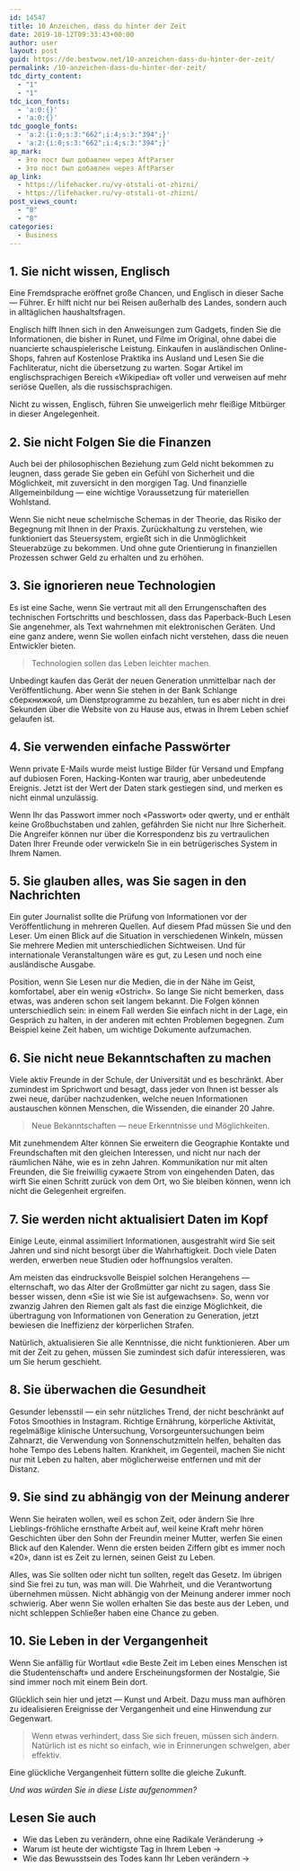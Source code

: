 ```yaml
---
id: 14547
title: 10 Anzeichen, dass du hinter der Zeit
date: 2019-10-12T09:33:43+00:00
author: user
layout: post
guid: https://de.bestwow.net/10-anzeichen-dass-du-hinter-der-zeit/
permalink: /10-anzeichen-dass-du-hinter-der-zeit/
tdc_dirty_content:
  - "1"
  - "1"
tdc_icon_fonts:
  - 'a:0:{}'
  - 'a:0:{}'
tdc_google_fonts:
  - 'a:2:{i:0;s:3:"662";i:4;s:3:"394";}'
  - 'a:2:{i:0;s:3:"662";i:4;s:3:"394";}'
ap_mark:
  - Это пост был добавлен через AftParser
  - Это пост был добавлен через AftParser
ap_link:
  - https://lifehacker.ru/vy-otstali-ot-zhizni/
  - https://lifehacker.ru/vy-otstali-ot-zhizni/
post_views_count:
  - "8"
  - "8"
categories:
  - Business
---
```

## 1. Sie nicht wissen, Englisch

Eine Fremdsprache eröffnet große Chancen, und Englisch in dieser Sache — Führer. Er hilft nicht nur bei Reisen außerhalb des Landes, sondern auch in alltäglichen haushaltsfragen.

Englisch hilft Ihnen sich in den Anweisungen zum Gadgets, finden Sie die Informationen, die bisher in Runet, und Filme im Original, ohne dabei die nuancierte schauspielerische Leistung. Einkaufen in ausländischen Online-Shops, fahren auf Kostenlose Praktika ins Ausland und Lesen Sie die Fachliteratur, nicht die übersetzung zu warten. Sogar Artikel im englischsprachigen Bereich «Wikipedia» oft voller und verweisen auf mehr seriöse Quellen, als die russischsprachigen.

Nicht zu wissen, Englisch, führen Sie unweigerlich mehr fleißige Mitbürger in dieser Angelegenheit.

## 2. Sie nicht Folgen Sie die Finanzen

Auch bei der philosophischen Beziehung zum Geld nicht bekommen zu leugnen, dass gerade Sie geben ein Gefühl von Sicherheit und die Möglichkeit, mit zuversicht in den morgigen Tag. Und finanzielle Allgemeinbildung — eine wichtige Voraussetzung für materiellen Wohlstand.

Wenn Sie nicht neue schelmische Schemas in der Theorie, das Risiko der Begegnung mit Ihnen in der Praxis. Zurückhaltung zu verstehen, wie funktioniert das Steuersystem, ergießt sich in die Unmöglichkeit Steuerabzüge zu bekommen. Und ohne gute Orientierung in finanziellen Prozessen schwer Geld zu erhalten und zu erhöhen.

## 3. Sie ignorieren neue Technologien

Es ist eine Sache, wenn Sie vertraut mit all den Errungenschaften des technischen Fortschritts und beschlossen, dass das Paperback-Buch Lesen Sie angenehmer, als Text wahrnehmen mit elektronischen Geräten. Und eine ganz andere, wenn Sie wollen einfach nicht verstehen, dass die neuen Entwickler bieten.

> Technologien sollen das Leben leichter machen.

Unbedingt kaufen das Gerät der neuen Generation unmittelbar nach der Veröffentlichung. Aber wenn Sie stehen in der Bank Schlange сберкнижкой, um Dienstprogramme zu bezahlen, tun es aber nicht in drei Sekunden über die Website von zu Hause aus, etwas in Ihrem Leben schief gelaufen ist.

## 4. Sie verwenden einfache Passwörter

Wenn private E-Mails wurde meist lustige Bilder für Versand und Empfang auf dubiosen Foren, Hacking-Konten war traurig, aber unbedeutende Ereignis. Jetzt ist der Wert der Daten stark gestiegen sind, und merken es nicht einmal unzulässig.

Wenn Ihr das Passwort immer noch «Passwort» oder qwerty, und er enthält keine Großbuchstaben und zahlen, gefährden Sie nicht nur Ihre Sicherheit. Die Angreifer können nur über die Korrespondenz bis zu vertraulichen Daten Ihrer Freunde oder verwickeln Sie in ein betrügerisches System in Ihrem Namen.

## 5. Sie glauben alles, was Sie sagen in den Nachrichten

Ein guter Journalist sollte die Prüfung von Informationen vor der Veröffentlichung in mehreren Quellen. Auf diesem Pfad müssen Sie und den Leser. Um einen Blick auf die Situation in verschiedenen Winkeln, müssen Sie mehrere Medien mit unterschiedlichen Sichtweisen. Und für internationale Veranstaltungen wäre es gut, zu Lesen und noch eine ausländische Ausgabe.

Position, wenn Sie Lesen nur die Medien, die in der Nähe im Geist, komfortabel, aber ein wenig «Ostrich». So lange Sie nicht bemerken, dass etwas, was anderen schon seit langem bekannt. Die Folgen können unterschiedlich sein: in einem Fall werden Sie einfach nicht in der Lage, ein Gespräch zu halten, in der anderen mit echten Problemen begegnen. Zum Beispiel keine Zeit haben, um wichtige Dokumente aufzumachen.

## 6. Sie nicht neue Bekanntschaften zu machen

Viele aktiv Freunde in der Schule, der Universität und es beschränkt. Aber zumindest im Sprichwort und besagt, dass jeder von Ihnen ist besser als zwei neue, darüber nachzudenken, welche neuen Informationen austauschen können Menschen, die Wissenden, die einander 20 Jahre.

> Neue Bekanntschaften — neue Erkenntnisse und Möglichkeiten.

Mit zunehmendem Alter können Sie erweitern die Geographie Kontakte und Freundschaften mit den gleichen Interessen, und nicht nur nach der räumlichen Nähe, wie es in zehn Jahren. Kommunikation nur mit alten Freunden, die Sie freiwillig сужаете Strom von eingehenden Daten, das wirft Sie einen Schritt zurück von dem Ort, wo Sie bleiben können, wenn ich nicht die Gelegenheit ergreifen.

## 7. Sie werden nicht aktualisiert Daten im Kopf

Einige Leute, einmal assimiliert Informationen, ausgestrahlt wird Sie seit Jahren und sind nicht besorgt über die Wahrhaftigkeit. Doch viele Daten werden, erwerben neue Studien oder hoffnungslos veralten.

Am meisten das eindrucksvolle Beispiel solchen Herangehens — elternschaft, wo das Alter der Großmütter gar nicht zu sagen, dass Sie besser wissen, denn «Sie ist wie Sie ist aufgewachsen». So, wenn vor zwanzig Jahren den Riemen galt als fast die einzige Möglichkeit, die übertragung von Informationen von Generation zu Generation, jetzt bewiesen die Ineffizienz der körperlichen Strafen.

Natürlich, aktualisieren Sie alle Kenntnisse, die nicht funktionieren. Aber um mit der Zeit zu gehen, müssen Sie zumindest sich dafür interessieren, was um Sie herum geschieht.

## 8. Sie überwachen die Gesundheit

Gesunder lebensstil — ein sehr nützliches Trend, der nicht beschränkt auf Fotos Smoothies in Instagram. Richtige Ernährung, körperliche Aktivität, regelmäßige klinische Untersuchung, Vorsorgeuntersuchungen beim Zahnarzt, die Verwendung von Sonnenschutzmitteln helfen, behalten das hohe Tempo des Lebens halten. Krankheit, im Gegenteil, machen Sie nicht nur mit Leben zu halten, aber möglicherweise entfernen und mit der Distanz.

## 9. Sie sind zu abhängig von der Meinung anderer

Wenn Sie heiraten wollen, weil es schon Zeit, oder ändern Sie Ihre Lieblings-fröhliche ernsthafte Arbeit auf, weil keine Kraft mehr hören Geschichten über den Sohn der Freundin meiner Mutter, werfen Sie einen Blick auf den Kalender. Wenn die ersten beiden Ziffern gibt es immer noch «20», dann ist es Zeit zu lernen, seinen Geist zu Leben.

Alles, was Sie sollten oder nicht tun sollten, regelt das Gesetz. Im übrigen sind Sie frei zu tun, was man will. Die Wahrheit, und die Verantwortung übernehmen müssen. Nicht abhängig von der Meinung anderer immer noch schwierig. Aber wenn Sie wollen erhalten Sie das beste aus der Leben, und nicht schleppen Schließer haben eine Chance zu geben.

## 10. Sie Leben in der Vergangenheit

Wenn Sie anfällig für Wortlaut «die Beste Zeit im Leben eines Menschen ist die Studentenschaft» und andere Erscheinungsformen der Nostalgie, Sie sind immer noch mit einem Bein dort.

Glücklich sein hier und jetzt — Kunst und Arbeit. Dazu muss man aufhören zu idealisieren Ereignisse der Vergangenheit und eine Hinwendung zur Gegenwart.

> Wenn etwas verhindert, dass Sie sich freuen, müssen sich ändern. Natürlich ist es nicht so einfach, wie in Erinnerungen schwelgen, aber effektiv.

Eine glückliche Vergangenheit füttern sollte die gleiche Zukunft.

_Und was würden Sie in diese Liste aufgenommen?_

## Lesen Sie auch

  * Wie das Leben zu verändern, ohne eine Radikale Veränderung →
  * Warum ist heute der wichtigste Tag in Ihrem Leben →
  * Wie das Bewusstsein des Todes kann Ihr Leben verändern →